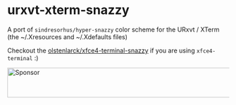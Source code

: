 # urxvt-xterm-snazzy
A port of `sindresorhus/hyper-snazzy` color scheme for the URxvt / XTerm (the ~/.Xresources and ~/.Xdefaults files)

Checkout the [olstenlarck/xfce4-terminal-snazzy](https://github.com/olstenlarck/xfce4-terminal-snazzy) if you are using `xfce4-terminal` :)

<a target='_blank' rel='nofollow' href='https://app.codesponsor.io/link/K7yYzzA5nb2ZDR4GTKmgUdfe/olstenlarck/urxvt-xterm-snazzy'>
  <img alt='Sponsor' width='888' height='68' src='https://app.codesponsor.io/embed/K7yYzzA5nb2ZDR4GTKmgUdfe/olstenlarck/urxvt-xterm-snazzy.svg' />
</a>

